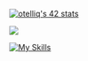 
[![otelliq's 42 stats](https://badge.mediaplus.ma/greenbinary/otelliq)](https://github.com/oakoudad/badge42)

[![](https://visitcount.itsvg.in/api?id=otelliq&label=Profile%20Views&color=12&icon=5&pretty=false)](https://visitcount.itsvg.in)

[![My Skills](https://skillicons.dev/icons?i=c,cpp,bash,git,linux,vim,html,css)](https://skillicons.dev)
